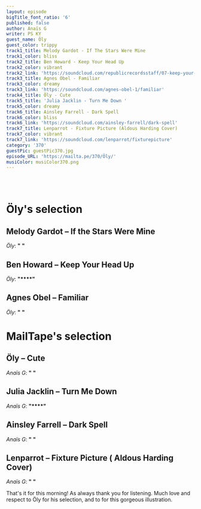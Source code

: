```yaml
---
layout: episode
bigTitle_font_ratio: '6'
published: false
author: Anaïs G
writer: PS KY
guest_name: Öly
guest_color: trippy
track1_title: Melody Gardot - If The Stars Were Mine
track1_color: bliss
track2_title: Ben Howard - Keep Your Head Up
track2_color: vibrant
track2_link: 'https://soundcloud.com/republicrecordsstaff/07-keep-your-head-up'
track3_title: Agnes Obel - Familiar
track3_color: dreamy
track3_link: 'https://soundcloud.com/agnes-obel-1/familiar'
track4_title: Öly - Cute
track5_title: 'Julia Jacklin - Turn Me Down '
track5_color: dreamy
track6_title: Ainsley Farrell - Dark Spell
track6_color: bliss
track6_link: 'https://soundcloud.com/ainsley-farrell/dark-spell'
track7_title: Lenparrot - Fixture Picture (Aldous Harding Cover)
track7_color: vibrant
track7_link: 'https://soundcloud.com/lenparrot/fixturepicture'
category: '370'
guestPic: guestPic370.jpg
episode_URL: 'https://mailta.pe/370/Öly/'
musiColor: musiColor370.png
---
```

<p id="introduction">
<br><br>

</p>

# Öly's selection

## Melody Gardot – If the Stars Were Mine
_Öly_: **"** **"**

## Ben Howard – Keep Your Head Up
_Öly_: **"****"**

## Agnes Obel – Familiar
_Öly_: **"** **"**


# MailTape's selection

## Öly – Cute
_Anaïs G_: **"** **"**

## Julia Jacklin – Turn Me Down 
_Anaïs G_: **"****"**

## Ainsley Farrell – Dark Spell
_Anaïs G_: **"** **"**

## Lenparrot – Fixture Picture ( Aldous Harding Cover)
_Anaïs G_: **"** **"**


<p id="outroduction">That's it for this morning! As always thank you for listening. Much love and respect to Öly for his selection, and to  for this gorgeous illustration. </p>
